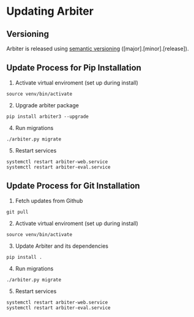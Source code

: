 # Updating Arbiter

## Versioning

Arbiter is released using [semantic versioning](https://semver.org/) ([major].[minor].[release]).

## Update Process for Pip Installation
1. Activate virtual enviroment (set up during install)
```shell
source venv/bin/activate
```
2. Upgrade arbiter package
```shell
pip install arbiter3 --upgrade
```

4. Run migrations
```shell
./arbiter.py migrate
```

5. Restart services
```shell
systemctl restart arbiter-web.service
systemctl restart arbiter-eval.service
```

## Update Process for Git Installation
1. Fetch updates from Github
```shell
git pull
```

2. Activate virtual enviroment (set up during install)
```shell
source venv/bin/activate
```

3. Update Arbiter and its dependencies
```shell
pip install .
```

4. Run migrations
```shell
./arbiter.py migrate
```

5. Restart services
```shell
systemctl restart arbiter-web.service
systemctl restart arbiter-eval.service
```